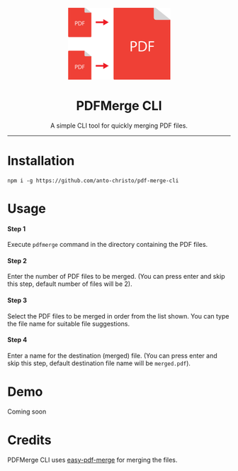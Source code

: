 <p align="center">
  <img src="assets/pdfmerge-logo.png">
</p>
<h1 align="center">PDFMerge CLI</h1>  

<p align="center">  
A simple CLI tool for quickly merging PDF files.
</p>

---  

# Installation  
```
npm i -g https://github.com/anto-christo/pdf-merge-cli
```

# Usage

#### Step 1
Execute `pdfmerge` command in the directory containing the PDF files.

#### Step 2
Enter the number of PDF files to be merged. (You can press enter and skip this step, default number of files will be 2).

#### Step 3
Select the PDF files to be merged in order from the list shown. You can type the file name for suitable file suggestions.

#### Step 4
Enter a name for the destination (merged) file. (You can press enter and skip this step, default destination file name will be `merged.pdf`).

# Demo
Coming soon

# Credits
PDFMerge CLI uses [easy-pdf-merge](https://github.com/karuppiah7890/easy-pdf-merge) for merging the files.
